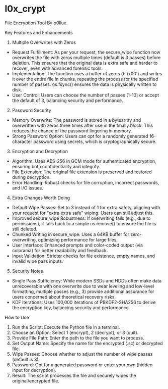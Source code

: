 # l0x_crypt
File Encryption Tool By p0llux.


Key Features and Enhancements
1. Multiple Overwrites with Zeros
* Request Fulfillment: As per your request, the secure_wipe function now overwrites the file with zeros multiple times (default is 3 passes) before deletion. This ensures that the original data is extra safe and harder to recover, even with advanced forensic tools.
* Implementation: The function uses a buffer of zeros (b'\x00') and writes it over the entire file in chunks, repeating the process for the specified number of passes. os.fsync() ensures the data is physically written to disk.
* User Control: Users can choose the number of passes (1-10) or accept the default of 3, balancing security and performance.
2. Password Security
* Memory Overwrite: The password is stored in a bytearray and overwritten with zeros three times after use in the finally block. This reduces the chance of the password lingering in memory.
* Strong Password Option: Users can opt for a randomly generated 16-character password using secrets, which is cryptographically secure.
3. Encryption and Decryption
* Algorithm: Uses AES-256 in GCM mode for authenticated encryption, ensuring both confidentiality and integrity.
* File Extension: The original file extension is preserved and restored during decryption.
* Error Handling: Robust checks for file corruption, incorrect passwords, and I/O issues.
4. Extra Changes Worth Doing
* Default Wipe Passes: Set to 3 instead of 1 for extra safety, aligning with your request for "extra extra safe" wiping. Users can still adjust this.
* Improved secure_wipe Robustness: If overwriting fails (e.g., due to permissions), it falls back to a simple os.remove() to ensure the file is still deleted.
* Chunked Writing in secure_wipe: Uses a 64KB buffer for zero-overwriting, optimizing performance for large files.
* User Interface: Enhanced prompts and color-coded output (via colorama) for better readability and feedback.
* Input Validation: Stricter checks for file existence, empty names, and invalid wipe pass inputs.
5. Security Notes
* Single Pass Sufficiency: While modern SSDs and HDDs often make data unrecoverable with one overwrite due to wear leveling and low-level formatting, multiple passes (e.g., 3) provide additional assurance for users concerned about theoretical recovery risks.
* KDF Iterations: Uses 100,000 iterations of PBKDF2-SHA256 to derive the encryption key, balancing security and performance.


How to Use
1. Run the Script: Execute the Python file in a terminal.
2. Choose an Option: Select 1 (encrypt), 2 (decrypt), or 3 (quit).
3. Provide File Path: Enter the path to the file you want to process.
4. Set Output Name: Specify the name for the encrypted (.sc) or decrypted file.
5. Wipe Passes: Choose whether to adjust the number of wipe passes (default is 3).
6. Password: Opt for a generated password or enter your own (hidden input for decryption).
7. Result: The script processes the file and securely wipes the original/encrypted file.

